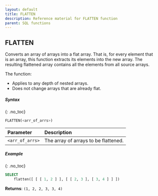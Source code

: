 ```yaml
---
layout: default
title: FLATTEN
description: Reference material for FLATTEN function
parent: SQL functions
---
```


## FLATTEN

Converts an array of arrays into a flat array. That is, for every element that is an array, this function extracts its elements into the new array. The resulting flattened array contains all the elements from all source arrays.

The function:

* Applies to any depth of nested arrays.
* Does not change arrays that are already flat.

##### Syntax
{: .no_toc}

```sql
FLATTEN(<arr_of_arrs>)
```

| Parameter       | Description                          |
| :--------------- | :------------------------------------ |
| `<arr_of_arrs>` | The array of arrays to be flattened. |

##### Example
{: .no_toc}

```sql
SELECT
	flatten([ [ [ 1, 2 ] ], [ [ 2, 3 ], [ 3, 4 ] ] ])
```

**Returns**: `(1, 2, 2, 3, 3, 4)`
